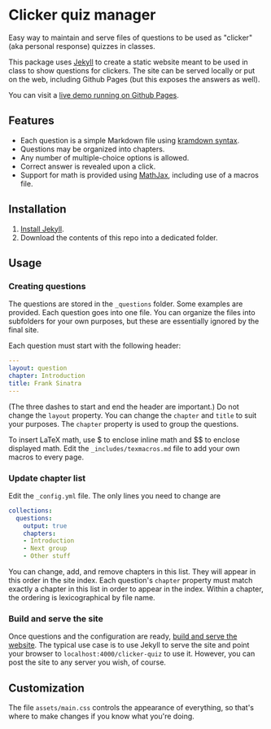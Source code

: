 # Clicker quiz manager

Easy way to maintain and serve files of questions to be used as "clicker" (aka personal response) quizzes in classes. 

This package uses [Jekyll](https://jekyllrb.com/) to create a static website meant to be used in class to show questions for clickers. The site can be served locally or put on the web, including Github Pages (but this exposes the answers as well). 

You can visit a [live demo running on Github Pages](https://tobydriscoll.github.io/clicker-quiz/). 

## Features

* Each question is a simple Markdown file using [kramdown syntax](https://kramdown.gettalong.org/syntax.html). 
* Questions may be organized into chapters. 
* Any number of multiple-choice options is allowed. 
* Correct answer is revealed upon a click.
* Support for math is provided using [MathJax](https://www.mathjax.org/), including use of a macros file.

## Installation

1. [Install Jekyll](https://jekyllrb.com/docs/installation/).
1. Download the contents of this repo into a dedicated folder. 

## Usage

### Creating questions

The questions are stored in the `_questions` folder. Some examples are provided. Each question goes into one file. You can organize the files into subfolders for your own purposes, but these are essentially ignored by the final site. 

Each question must start with the following header:
```yaml
---
layout: question
chapter: Introduction
title: Frank Sinatra
---
```
(The three dashes to start and end the header are important.) Do not change the `layout` property. You can change the `chapter` and `title` to suit your purposes. The `chapter` property is used to group the questions. 

To insert LaTeX math, use \$ to enclose inline math and \$\$ to enclose displayed math. Edit the `_includes/texmacros.md` file to add your own macros to every page. 

### Update chapter list

Edit the `_config.yml` file. The only lines you need to change are

```yaml
collections:
  questions:
    output: true
    chapters:
    - Introduction
    - Next group
    - Other stuff
```
You can change, add, and remove chapters in this list. They will appear in this order in the site index. Each question's `chapter` property must match exactly a chapter in this list in order to appear in the index. Within a chapter, the ordering is lexicographical by file name. 

### Build and serve the site

Once questions and the configuration are ready, [build and serve the website](https://jekyllrb.com/docs/usage/). The typical use case is to use Jekyll to serve the site and point your browser to `localhost:4000/clicker-quiz` to use it. However, you can post the site to any server you wish, of course. 

## Customization

The file `assets/main.css` controls the appearance of everything, so that's where to make changes if you know what you're doing.